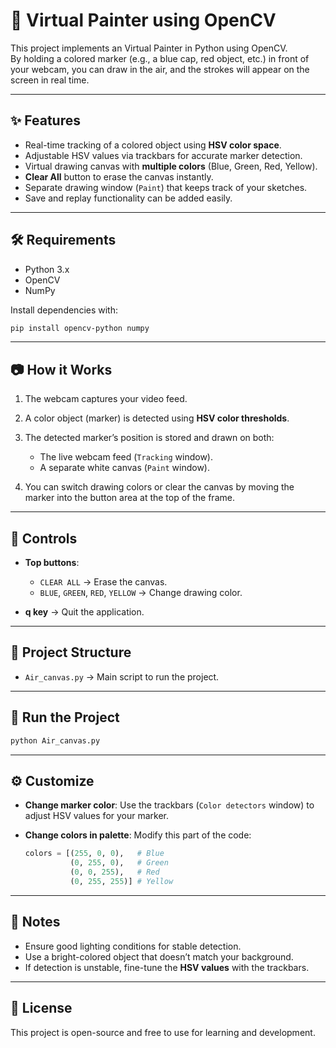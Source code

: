 
# 🎨 Virtual Painter using OpenCV

This project implements an Virtual Painter in Python using OpenCV.  
By holding a colored marker (e.g., a blue cap, red object, etc.) in front of your webcam, you can draw in the air, and the strokes will appear on the screen in real time.

---

## ✨ Features
- Real-time tracking of a colored object using **HSV color space**.
- Adjustable HSV values via trackbars for accurate marker detection.
- Virtual drawing canvas with **multiple colors** (Blue, Green, Red, Yellow).
- **Clear All** button to erase the canvas instantly.
- Separate drawing window (`Paint`) that keeps track of your sketches.
- Save and replay functionality can be added easily.

---

## 🛠️ Requirements
- Python 3.x  
- OpenCV  
- NumPy  

Install dependencies with:
```bash
pip install opencv-python numpy
````

---

## 📷 How it Works

1. The webcam captures your video feed.
2. A color object (marker) is detected using **HSV color thresholds**.
3. The detected marker’s position is stored and drawn on both:

   * The live webcam feed (`Tracking` window).
   * A separate white canvas (`Paint` window).
4. You can switch drawing colors or clear the canvas by moving the marker into the button area at the top of the frame.

---

## 🎨 Controls

* **Top buttons**:

  * `CLEAR ALL` → Erase the canvas.
  * `BLUE`, `GREEN`, `RED`, `YELLOW` → Change drawing color.
* **q key** → Quit the application.

---

## 📂 Project Structure

* `Air_canvas.py` → Main script to run the project.

---

## 🚀 Run the Project

```bash
python Air_canvas.py
```

---

## ⚙️ Customize

* **Change marker color**:
  Use the trackbars (`Color detectors` window) to adjust HSV values for your marker.

* **Change colors in palette**:
  Modify this part of the code:

  ```python
  colors = [(255, 0, 0),   # Blue
            (0, 255, 0),   # Green
            (0, 0, 255),   # Red
            (0, 255, 255)] # Yellow
  ```

---

## 📌 Notes

* Ensure good lighting conditions for stable detection.
* Use a bright-colored object that doesn’t match your background.
* If detection is unstable, fine-tune the **HSV values** with the trackbars.

---

## 📜 License

This project is open-source and free to use for learning and development.


